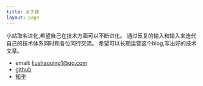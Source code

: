 ```yaml
---
title: 关于我
layout: page 
---
```


小站取名进化,希望自己在技术方面可以不断进化。
通过反复的输入和输入来迭代自己的技术体系同时和各位同行交流。
希望可以长期运营这个blog,写出好的技术文章。 
- email: liushaoqing1@qq.com
- [github](https://github.com/tonnyone)
- [知乎](https://www.zhihu.com/people/tonnytwo)
